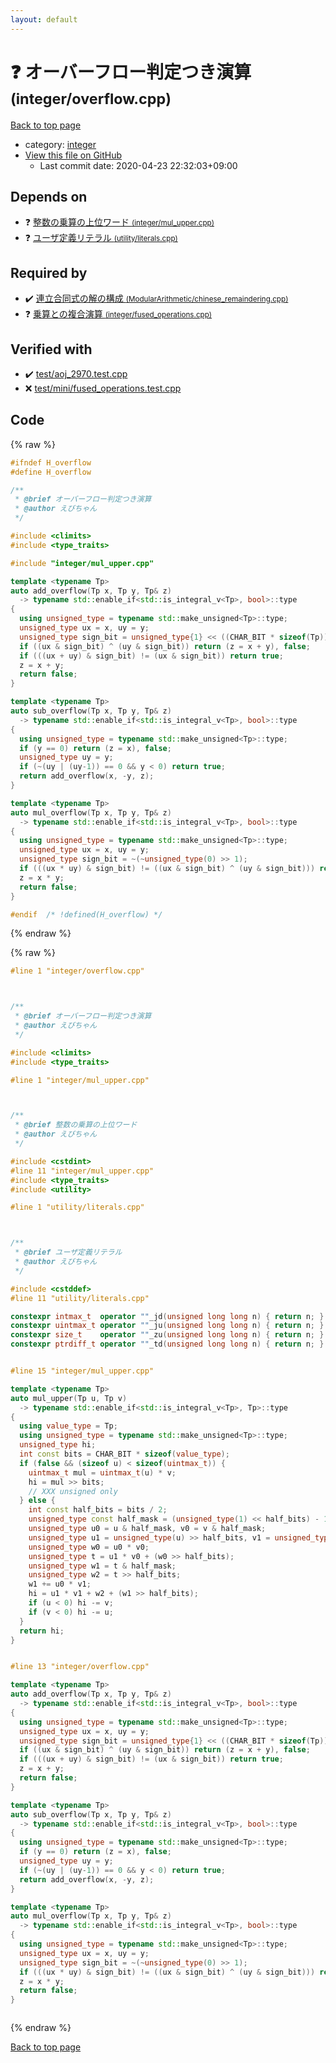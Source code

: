```yaml
---
layout: default
---
```


<!-- mathjax config similar to math.stackexchange -->
<script type="text/javascript" async
  src="https://cdnjs.cloudflare.com/ajax/libs/mathjax/2.7.5/MathJax.js?config=TeX-MML-AM_CHTML">
</script>
<script type="text/x-mathjax-config">
  MathJax.Hub.Config({
    TeX: { equationNumbers: { autoNumber: "AMS" }},
    tex2jax: {
      inlineMath: [ ['$','$'] ],
      processEscapes: true
    },
    "HTML-CSS": { matchFontHeight: false },
    displayAlign: "left",
    displayIndent: "2em"
  });
</script>

<script type="text/javascript" src="https://cdnjs.cloudflare.com/ajax/libs/jquery/3.4.1/jquery.min.js"></script>
<script src="https://cdn.jsdelivr.net/npm/jquery-balloon-js@1.1.2/jquery.balloon.min.js" integrity="sha256-ZEYs9VrgAeNuPvs15E39OsyOJaIkXEEt10fzxJ20+2I=" crossorigin="anonymous"></script>
<script type="text/javascript" src="../../assets/js/copy-button.js"></script>
<link rel="stylesheet" href="../../assets/css/copy-button.css" />


# :question: オーバーフロー判定つき演算 <small>(integer/overflow.cpp)</small>

<a href="../../index.html">Back to top page</a>

* category: <a href="../../index.html#157db7df530023575515d366c9b672e8">integer</a>
* <a href="{{ site.github.repository_url }}/blob/master/integer/overflow.cpp">View this file on GitHub</a>
    - Last commit date: 2020-04-23 22:32:03+09:00




## Depends on

* :question: <a href="mul_upper.cpp.html">整数の乗算の上位ワード <small>(integer/mul_upper.cpp)</small></a>
* :question: <a href="../utility/literals.cpp.html">ユーザ定義リテラル <small>(utility/literals.cpp)</small></a>


## Required by

* :heavy_check_mark: <a href="../ModularArithmetic/chinese_remaindering.cpp.html">連立合同式の解の構成 <small>(ModularArithmetic/chinese_remaindering.cpp)</small></a>
* :question: <a href="fused_operations.cpp.html">乗算との複合演算 <small>(integer/fused_operations.cpp)</small></a>


## Verified with

* :heavy_check_mark: <a href="../../verify/test/aoj_2970.test.cpp.html">test/aoj_2970.test.cpp</a>
* :x: <a href="../../verify/test/mini/fused_operations.test.cpp.html">test/mini/fused_operations.test.cpp</a>


## Code

<a id="unbundled"></a>
{% raw %}
```cpp
#ifndef H_overflow
#define H_overflow

/**
 * @brief オーバーフロー判定つき演算
 * @author えびちゃん
 */

#include <climits>
#include <type_traits>

#include "integer/mul_upper.cpp"

template <typename Tp>
auto add_overflow(Tp x, Tp y, Tp& z)
  -> typename std::enable_if<std::is_integral_v<Tp>, bool>::type
{
  using unsigned_type = typename std::make_unsigned<Tp>::type;
  unsigned_type ux = x, uy = y;
  unsigned_type sign_bit = unsigned_type{1} << ((CHAR_BIT * sizeof(Tp)) - 1);
  if ((ux & sign_bit) ^ (uy & sign_bit)) return (z = x + y), false;
  if (((ux + uy) & sign_bit) != (ux & sign_bit)) return true;
  z = x + y;
  return false;
}

template <typename Tp>
auto sub_overflow(Tp x, Tp y, Tp& z)
  -> typename std::enable_if<std::is_integral_v<Tp>, bool>::type
{
  using unsigned_type = typename std::make_unsigned<Tp>::type;
  if (y == 0) return (z = x), false;
  unsigned_type uy = y;
  if (~(uy | (uy-1)) == 0 && y < 0) return true;
  return add_overflow(x, -y, z);
}

template <typename Tp>
auto mul_overflow(Tp x, Tp y, Tp& z)
  -> typename std::enable_if<std::is_integral_v<Tp>, bool>::type
{
  using unsigned_type = typename std::make_unsigned<Tp>::type;
  unsigned_type ux = x, uy = y;
  unsigned_type sign_bit = ~(~unsigned_type(0) >> 1);
  if (((ux * uy) & sign_bit) != ((ux & sign_bit) ^ (uy & sign_bit))) return true;
  z = x * y;
  return false;
}

#endif  /* !defined(H_overflow) */

```
{% endraw %}

<a id="bundled"></a>
{% raw %}
```cpp
#line 1 "integer/overflow.cpp"



/**
 * @brief オーバーフロー判定つき演算
 * @author えびちゃん
 */

#include <climits>
#include <type_traits>

#line 1 "integer/mul_upper.cpp"



/**
 * @brief 整数の乗算の上位ワード
 * @author えびちゃん
 */

#include <cstdint>
#line 11 "integer/mul_upper.cpp"
#include <type_traits>
#include <utility>

#line 1 "utility/literals.cpp"



/**
 * @brief ユーザ定義リテラル
 * @author えびちゃん
 */

#include <cstddef>
#line 11 "utility/literals.cpp"

constexpr intmax_t  operator ""_jd(unsigned long long n) { return n; }
constexpr uintmax_t operator ""_ju(unsigned long long n) { return n; }
constexpr size_t    operator ""_zu(unsigned long long n) { return n; }
constexpr ptrdiff_t operator ""_td(unsigned long long n) { return n; }


#line 15 "integer/mul_upper.cpp"

template <typename Tp>
auto mul_upper(Tp u, Tp v)
  -> typename std::enable_if<std::is_integral_v<Tp>, Tp>::type
{
  using value_type = Tp;
  using unsigned_type = typename std::make_unsigned<Tp>::type;
  unsigned_type hi;
  int const bits = CHAR_BIT * sizeof(value_type);
  if (false && (sizeof u) < sizeof(uintmax_t)) {
    uintmax_t mul = uintmax_t(u) * v;
    hi = mul >> bits;
    // XXX unsigned only
  } else {
    int const half_bits = bits / 2;
    unsigned_type const half_mask = (unsigned_type(1) << half_bits) - 1;
    unsigned_type u0 = u & half_mask, v0 = v & half_mask;
    unsigned_type u1 = unsigned_type(u) >> half_bits, v1 = unsigned_type(v) >> half_bits;
    unsigned_type w0 = u0 * v0;
    unsigned_type t = u1 * v0 + (w0 >> half_bits);
    unsigned_type w1 = t & half_mask;
    unsigned_type w2 = t >> half_bits;
    w1 += u0 * v1;
    hi = u1 * v1 + w2 + (w1 >> half_bits);
    if (u < 0) hi -= v;
    if (v < 0) hi -= u;
  }
  return hi;
}


#line 13 "integer/overflow.cpp"

template <typename Tp>
auto add_overflow(Tp x, Tp y, Tp& z)
  -> typename std::enable_if<std::is_integral_v<Tp>, bool>::type
{
  using unsigned_type = typename std::make_unsigned<Tp>::type;
  unsigned_type ux = x, uy = y;
  unsigned_type sign_bit = unsigned_type{1} << ((CHAR_BIT * sizeof(Tp)) - 1);
  if ((ux & sign_bit) ^ (uy & sign_bit)) return (z = x + y), false;
  if (((ux + uy) & sign_bit) != (ux & sign_bit)) return true;
  z = x + y;
  return false;
}

template <typename Tp>
auto sub_overflow(Tp x, Tp y, Tp& z)
  -> typename std::enable_if<std::is_integral_v<Tp>, bool>::type
{
  using unsigned_type = typename std::make_unsigned<Tp>::type;
  if (y == 0) return (z = x), false;
  unsigned_type uy = y;
  if (~(uy | (uy-1)) == 0 && y < 0) return true;
  return add_overflow(x, -y, z);
}

template <typename Tp>
auto mul_overflow(Tp x, Tp y, Tp& z)
  -> typename std::enable_if<std::is_integral_v<Tp>, bool>::type
{
  using unsigned_type = typename std::make_unsigned<Tp>::type;
  unsigned_type ux = x, uy = y;
  unsigned_type sign_bit = ~(~unsigned_type(0) >> 1);
  if (((ux * uy) & sign_bit) != ((ux & sign_bit) ^ (uy & sign_bit))) return true;
  z = x * y;
  return false;
}



```
{% endraw %}

<a href="../../index.html">Back to top page</a>

